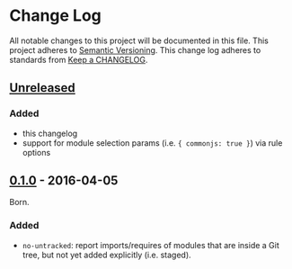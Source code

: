 # Change Log
All notable changes to this project will be documented in this file.
This project adheres to [Semantic Versioning](http://semver.org/).
This change log adheres to standards from [Keep a CHANGELOG](http://keepachangelog.com).

## [Unreleased]
### Added
- this changelog
- support for module selection params (i.e. `{ commonjs: true }`) via rule options

## [0.1.0] - 2016-04-05
Born.

### Added
- `no-untracked`: report imports/requires of modules that are inside a Git tree,
  but not yet added explicitly (i.e. staged).


[`import/cache` setting]: ./README.md#importcache

[Unreleased]: https://github.com/benmosher/eslint-plugin-import/compare/v0.1.0...HEAD
[0.1.0]: https://github.com/benmosher/eslint-plugin-import/compare/...v0.1.0
